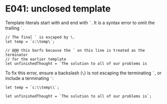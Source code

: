 # E041: unclosed template

Template literals start with and end with <code>\`</code>.
It is a syntax error to omit the trailing <code>\`</code>.

    // The final ` is escaped by \.
    let temp = `c:\temp\`;

    // @@@ this barfs because the ` on this line is treated as the terminator
    // for the earlier template
    let unfinishedThought = `The solution to all of our problems is

To fix this error, ensure a backslash (`\`) is not escaping the terminating
<code>\`</code>, or include a terminating <code>\`</code>:

    let temp = `c:\\temp\\`;

    let unfinishedThought = `The solution to all of our problems is`;
